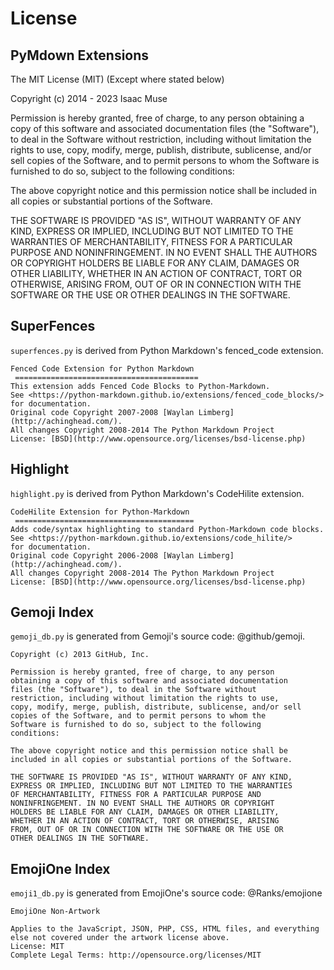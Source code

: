 # License

## PyMdown Extensions

The MIT License (MIT) (Except where stated below)

Copyright (c) 2014 - 2023 Isaac Muse

Permission is hereby granted, free of charge, to any person obtaining a copy
of this software and associated documentation files (the "Software"), to deal
in the Software without restriction, including without limitation the rights
to use, copy, modify, merge, publish, distribute, sublicense, and/or sell
copies of the Software, and to permit persons to whom the Software is
furnished to do so, subject to the following conditions:

The above copyright notice and this permission notice shall be included in all
copies or substantial portions of the Software.

THE SOFTWARE IS PROVIDED "AS IS", WITHOUT WARRANTY OF ANY KIND, EXPRESS OR
IMPLIED, INCLUDING BUT NOT LIMITED TO THE WARRANTIES OF MERCHANTABILITY,
FITNESS FOR A PARTICULAR PURPOSE AND NONINFRINGEMENT. IN NO EVENT SHALL THE
AUTHORS OR COPYRIGHT HOLDERS BE LIABLE FOR ANY CLAIM, DAMAGES OR OTHER
LIABILITY, WHETHER IN AN ACTION OF CONTRACT, TORT OR OTHERWISE, ARISING FROM,
OUT OF OR IN CONNECTION WITH THE SOFTWARE OR THE USE OR OTHER DEALINGS IN THE
SOFTWARE.

## SuperFences

`superfences.py` is derived from Python Markdown's fenced_code extension.

```
Fenced Code Extension for Python Markdown
 =========================================
This extension adds Fenced Code Blocks to Python-Markdown.
See <https://python-markdown.github.io/extensions/fenced_code_blocks/>
for documentation.
Original code Copyright 2007-2008 [Waylan Limberg](http://achinghead.com/).
All changes Copyright 2008-2014 The Python Markdown Project
License: [BSD](http://www.opensource.org/licenses/bsd-license.php)
```

## Highlight

`highlight.py` is derived from Python Markdown's CodeHilite extension.

```
CodeHilite Extension for Python-Markdown
 ========================================
Adds code/syntax highlighting to standard Python-Markdown code blocks.
See <https://python-markdown.github.io/extensions/code_hilite/>
for documentation.
Original code Copyright 2006-2008 [Waylan Limberg](http://achinghead.com/).
All changes Copyright 2008-2014 The Python Markdown Project
License: [BSD](http://www.opensource.org/licenses/bsd-license.php)
```

## Gemoji Index

`gemoji_db.py` is generated from Gemoji's source code: @github/gemoji.

```
Copyright (c) 2013 GitHub, Inc.

Permission is hereby granted, free of charge, to any person
obtaining a copy of this software and associated documentation
files (the "Software"), to deal in the Software without
restriction, including without limitation the rights to use,
copy, modify, merge, publish, distribute, sublicense, and/or sell
copies of the Software, and to permit persons to whom the
Software is furnished to do so, subject to the following
conditions:

The above copyright notice and this permission notice shall be
included in all copies or substantial portions of the Software.

THE SOFTWARE IS PROVIDED "AS IS", WITHOUT WARRANTY OF ANY KIND,
EXPRESS OR IMPLIED, INCLUDING BUT NOT LIMITED TO THE WARRANTIES
OF MERCHANTABILITY, FITNESS FOR A PARTICULAR PURPOSE AND
NONINFRINGEMENT. IN NO EVENT SHALL THE AUTHORS OR COPYRIGHT
HOLDERS BE LIABLE FOR ANY CLAIM, DAMAGES OR OTHER LIABILITY,
WHETHER IN AN ACTION OF CONTRACT, TORT OR OTHERWISE, ARISING
FROM, OUT OF OR IN CONNECTION WITH THE SOFTWARE OR THE USE OR
OTHER DEALINGS IN THE SOFTWARE.
```

## EmojiOne Index

`emoji1_db.py` is generated from EmojiOne's source code: @Ranks/emojione

```
EmojiOne Non-Artwork

Applies to the JavaScript, JSON, PHP, CSS, HTML files, and everything else not covered under the artwork license above.
License: MIT
Complete Legal Terms: http://opensource.org/licenses/MIT
```
